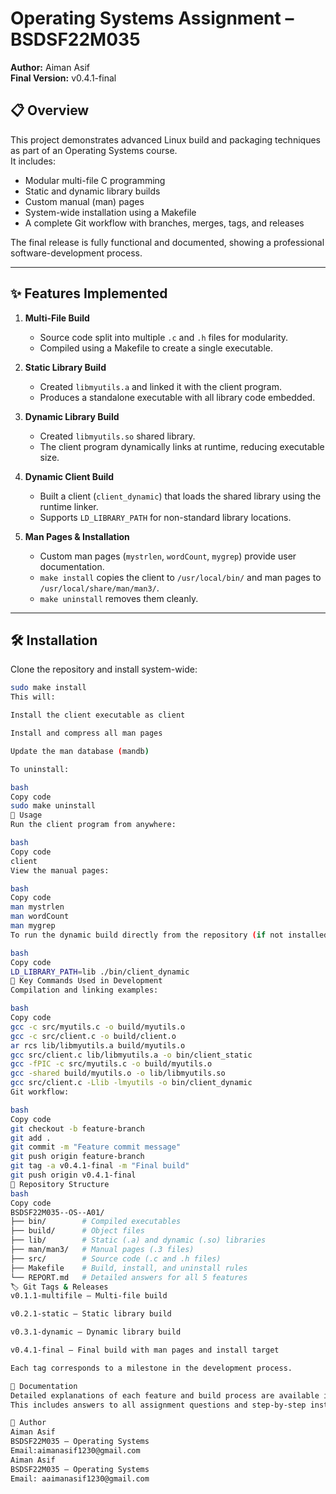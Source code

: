 # Operating Systems Assignment – BSDSF22M035  
**Author:** Aiman Asif  
**Final Version:** v0.4.1-final  

## 📋 Overview
This project demonstrates advanced Linux build and packaging techniques as part of an Operating Systems course.  
It includes:
- Modular multi-file C programming
- Static and dynamic library builds
- Custom manual (man) pages
- System-wide installation using a Makefile
- A complete Git workflow with branches, merges, tags, and releases

The final release is fully functional and documented, showing a professional software-development process.

---

## ✨ Features Implemented
1. **Multi-File Build**  
   - Source code split into multiple `.c` and `.h` files for modularity.  
   - Compiled using a Makefile to create a single executable.

2. **Static Library Build**  
   - Created `libmyutils.a` and linked it with the client program.  
   - Produces a standalone executable with all library code embedded.

3. **Dynamic Library Build**  
   - Created `libmyutils.so` shared library.  
   - The client program dynamically links at runtime, reducing executable size.

4. **Dynamic Client Build**  
   - Built a client (`client_dynamic`) that loads the shared library using the runtime linker.  
   - Supports `LD_LIBRARY_PATH` for non-standard library locations.

5. **Man Pages & Installation**  
   - Custom man pages (`mystrlen`, `wordCount`, `mygrep`) provide user documentation.  
   - `make install` copies the client to `/usr/local/bin/` and man pages to `/usr/local/share/man/man3/`.  
   - `make uninstall` removes them cleanly.

---

## 🛠️ Installation
Clone the repository and install system-wide:
```bash
sudo make install
This will:

Install the client executable as client

Install and compress all man pages

Update the man database (mandb)

To uninstall:

bash
Copy code
sudo make uninstall
🚀 Usage
Run the client program from anywhere:

bash
Copy code
client
View the manual pages:

bash
Copy code
man mystrlen
man wordCount
man mygrep
To run the dynamic build directly from the repository (if not installed):

bash
Copy code
LD_LIBRARY_PATH=lib ./bin/client_dynamic
🔑 Key Commands Used in Development
Compilation and linking examples:

bash
Copy code
gcc -c src/myutils.c -o build/myutils.o
gcc -c src/client.c -o build/client.o
ar rcs lib/libmyutils.a build/myutils.o
gcc src/client.c lib/libmyutils.a -o bin/client_static
gcc -fPIC -c src/myutils.c -o build/myutils.o
gcc -shared build/myutils.o -o lib/libmyutils.so
gcc src/client.c -Llib -lmyutils -o bin/client_dynamic
Git workflow:

bash
Copy code
git checkout -b feature-branch
git add .
git commit -m "Feature commit message"
git push origin feature-branch
git tag -a v0.4.1-final -m "Final build"
git push origin v0.4.1-final
📁 Repository Structure
bash
Copy code
BSDSF22M035--OS--A01/
├── bin/        # Compiled executables
├── build/      # Object files
├── lib/        # Static (.a) and dynamic (.so) libraries
├── man/man3/   # Manual pages (.3 files)
├── src/        # Source code (.c and .h files)
├── Makefile    # Build, install, and uninstall rules
└── REPORT.md   # Detailed answers for all 5 features
🏷️ Git Tags & Releases
v0.1.1-multifile – Multi-file build

v0.2.1-static – Static library build

v0.3.1-dynamic – Dynamic library build

v0.4.1-final – Final build with man pages and install target

Each tag corresponds to a milestone in the development process.

📜 Documentation
Detailed explanations of each feature and build process are available in REPORT.md.
This includes answers to all assignment questions and step-by-step instructions.

👤 Author
Aiman Asif
BSDSF22M035 – Operating Systems
Email:aimanasif1230@gmail.com
Aiman Asif
BSDSF22M035 – Operating Systems
Email: aaimanasif1230@gmail.com
